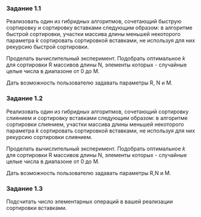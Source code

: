 ### Задание 1.1
Реализовать один из гибридных алгоритмов, сочетающий быструю сортировку и сортировку вставками следующим образом: в алгоритме быстрой сортировки, участки массива длины меньшей некоторого параметра *k* сортировать сортировкой вставками, не используя для них рекурсию быстрой сортировки.

Проделать вычислительный эксперимент. Подобрать оптимальное *k* для сортировки R массивов длины N, элементы которых - случайные целые числа в диапазоне от 0 до M.

Дать возможность пользователю задавать параметры R, N и M.

### Задание 1.2
Реализовать один из гибридных алгоритмов, сочетающий сортировку слиянием и сортировку вставками следующим образом: в алгоритме сортировки слиянием, участки массива длины меньшей некоторого параметра *k* сортировать сортировкой вставками, не используя для них рекурсию сортировки слиянием.

Проделать вычислительный эксперимент. Подобрать оптимальное *k* для сортировки R массивов длины N, элементы которых - случайные целые числа в диапазоне от 0 до M.

Дать возможность пользователю задавать параметры R,N и M.

### Задание 1.3
Подсчитать число элементарных операций в вашей реализации сортировки вставками.